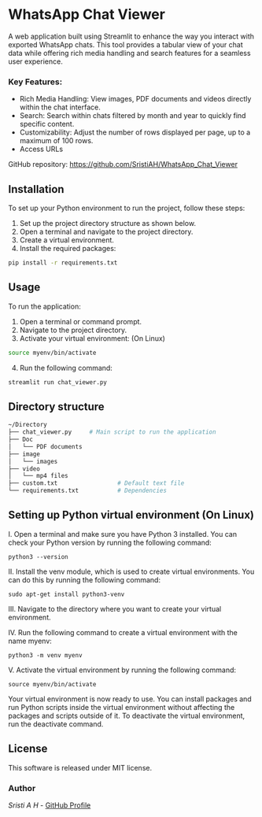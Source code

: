 # WhatsApp Chat Viewer

A web application built using Streamlit to enhance the way you interact with exported WhatsApp chats. This tool provides a tabular view of your chat data while offering rich media handling and search features for a seamless user experience.

### Key Features:

- Rich Media Handling: View images, PDF documents and videos directly within the chat interface.
- Search: Search within chats filtered by month and year to quickly find specific content.
- Customizability: Adjust the number of rows displayed per page, up to a maximum of 100 rows.
- Access URLs

GitHub repository: 
	https://github.com/SristiAH/WhatsApp_Chat_Viewer

## Installation

To set up your Python environment to run the project, follow these steps:

1. Set up the project directory structure as shown below.
2. Open a terminal and navigate to the project directory.
3. Create a virtual environment.
4. Install the required packages:
```bash
pip install -r requirements.txt
```

## Usage

To run the application:

1. Open a terminal or command prompt.
2. Navigate to the project directory.
3. Activate your virtual environment:  (On Linux)

```bash
source myenv/bin/activate       
``` 
4. Run the following command:
```bash
streamlit run chat_viewer.py
```

## Directory structure

```bash
~/Directory
├── chat_viewer.py     # Main script to run the application 
├── Doc
│   └── PDF documents              
├── image
│   └── images
├── video
│   └── mp4 files             
├── custom.txt	               # Default text file
└── requirements.txt           # Dependencies
```

## Setting up Python virtual environment (On Linux)

I. Open a terminal and make sure you have Python 3 installed. You can check your Python version by running the following command:

	python3 --version

II. Install the venv module, which is used to create virtual environments. You can do this by running the following command:

	sudo apt-get install python3-venv

III. Navigate to the directory where you want to create your virtual environment.

IV. Run the following command to create a virtual environment with the name myenv:

	python3 -m venv myenv

V. Activate the virtual environment by running the following command:

	source myenv/bin/activate

Your virtual environment is now ready to use. You can install packages and run Python scripts inside the virtual environment without affecting the packages and scripts outside of it. To deactivate the virtual environment, run the deactivate command.

## License

This software is released under MIT license.

### Author

*Sristi A H* - [GitHub Profile](https://github.com/SristiAH)
